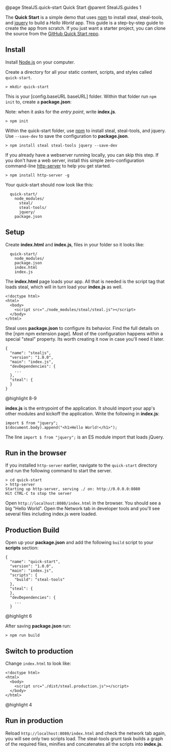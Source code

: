 @page StealJS.quick-start Quick Start
@parent StealJS.guides 1

The __Quick Start__ is a simple demo that uses [npm](https://www.npmjs.org/) to install steal, steal-tools,
and [jquery](http://jquery.com/) to build a *Hello World* app. This guide is a step-by-step guide to create the app from scratch. If you just want a starter project, you can clone the source from the [GitHub Quick Start repo](https://github.com/stealjs/quick-start).

## Install

Install [Node.js](http://nodejs.org/) on your computer.

Create a directory for all your static content, scripts, and styles called `quick-start`.

    > mkdir quick-start

This is your [config.baseURL baseURL] folder. Within that folder run `npm init` to, create a **package.json**:

Note: when it asks for the *entry point*, write **index.js**.

    > npm init

Within the quick-start folder, use [npm](https://www.npmjs.org/) to install steal, steal-tools, and jquery. Use `--save-dev` to save the configuration to **package.json**.

	> npm install steal steal-tools jquery --save-dev

If you already have a webserver running locally, you can skip this step. If you don't have a web server, install this simple zero-configuration command-line [http-server](https://www.npmjs.com/package/http-server) to help you get started.

    > npm install http-server -g

Your quick-start should now look like this:

      quick-start/
        node_modules/
          steal/
          steal-tools/
          jquery/
        package.json

## Setup

Create **index.html** and **index.js**, files in your folder so it looks like:

      quick-start/
        node_modules/
        package.json
        index.html
        index.js

The **index.html** page loads your app. All that is needed is the script tag that loads steal, which will in turn load your **index.js** as well.

```
<!doctype html>
<html>
  <body>
	<script src="./node_modules/steal/steal.js"></script>
  </body>
</html>
```

Steal uses **package.json** to configure its behavior. Find the full details on
the [npm npm extension page]. Most of the configuration happens within
a special "steal" property. Its worth creating it now in case you'll
need it later.

```
{
  "name": "stealjs",
  "version": "1.0.0",
  "main": "index.js",
  "devDependencies": {
    ...
  },
  "steal": {
  }
}
```

@highlight 8-9


**index.js** is the entrypoint of the application. It should import your app's
other modules and kickoff the application. Write the following in **index.js**:

    import $ from "jquery";
    $(document.body).append("<h1>Hello World!</h1>");

The line `import $ from "jquery";` is an ES module import that loads jQuery.

## Run in the browser

If you installed `http-server` earlier, navigate to the `quick-start` directory and run the following command to start the server.

```
> cd quick-start
> http-server
Starting up http-server, serving ./ on: http://0.0.0.0:8080
Hit CTRL-C to stop the server
```

Open `http://localhost:8080/index.html` in the browser. You should see a big "Hello World". Open the Network tab in developer tools and you'll see several files including index.js were loaded.

## Production Build

Open up your **package.json** and add the following `build` script to your **scripts** section:

```
{
  "name": "quick-start",
  "version": "1.0.0",
  "main": "index.js",
  "scripts": {
    "build": "steal-tools"
  },
  "steal": {
  },
  "devDependencies": {
    ...
  }
```

@highlight 6

After saving **package.json** run:

    > npm run build

## Switch to production

Change `index.html` to look like:

```
<!doctype html>
<html>
  <body>
    <script src="./dist/steal.production.js"></script>
  </body>
</html>
```

@highlight 4

## Run in production

Reload `http://localhost:8080/index.html` and check the network tab again, you will see only two scripts load. The steal-tools grunt task builds a graph of the required files, minifies and concatenates all the scripts into **index.js**.
